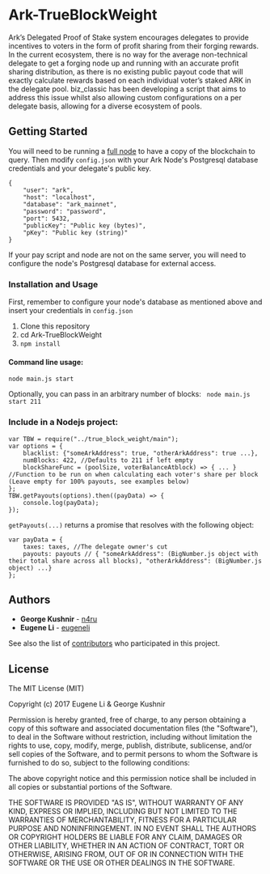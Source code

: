 # Ark-TrueBlockWeight

Ark’s Delegated Proof of Stake system encourages delegates to provide incentives to voters in the form of profit sharing from their forging rewards. In the current ecosystem, there is no way for the average non-technical delegate to get a forging node up and running with an accurate profit sharing distribution, as there is no existing public payout code that will exactly calculate rewards based on each individual voter’s staked ARK in the delegate pool. biz_classic has been developing a script that aims to address this issue whilst also allowing custom configurations on a per delegate basis, allowing for a diverse ecosystem of pools.

## Getting Started

You will need to be running a [full node](https://github.com/ArkEcosystem/ark-node) to have a copy of the blockchain to query.
Then modify ```config.json``` with your Ark Node's Postgresql database credentials and your delegate's public key.
```
{
    "user": "ark",
    "host": "localhost",
    "database": "ark_mainnet",
    "password": "password",
    "port": 5432,
    "publicKey": "Public key (bytes)",
    "pKey": "Public key (string)"
}
```

If your pay script and node are not on the same server, you will need to configure the node's Postgresql database for external access.

### Installation and Usage
First, remember to configure your node's database as mentioned above and insert your credentials in ```config.json```
1) Clone this repository
2) cd Ark-TrueBlockWeight
3) ```npm install```

#### Command line usage:
```node main.js start```

Optionally, you can pass in an arbitrary number of blocks:  ``` node main.js start 211```

### Include in a Nodejs project:
```
var TBW = require("../true_block_weight/main");
var options = {
    blacklist: {"someArkAddress": true, "otherArkAddress": true ...},
    numBlocks: 422, //Defaults to 211 if left empty
    blockShareFunc = (poolSize, voterBalanceAtblock) => { ... } //Function to be run on when calculating each voter's share per block (Leave empty for 100% payouts, see examples below)
};
TBW.getPayouts(options).then((payData) => {
    console.log(payData);
});
```

```getPayouts(...)``` returns a promise that resolves with the following object:
```
var payData = {
    taxes: taxes, //The delegate owner's cut
    payouts: payouts // { "someArkAddress": (BigNumber.js object with their total share across all blocks), "otherArkAddress": (BigNumber.js object) ...}
};
```

## Authors

* **George Kushnir** - [n4ru](https://github.com/n4ru)
* **Eugene Li** - [eugeneli](https://github.com)

See also the list of [contributors](https://github.com/eugeneli/Ark-TrueBlockWeight/graphs/contributors) who participated in this project.

## License

The MIT License (MIT)

Copyright (c) 2017 Eugene Li & George Kushnir

Permission is hereby granted, free of charge, to any person obtaining a copy of this software and associated documentation files (the "Software"), to deal in the Software without restriction, including without limitation the rights to use, copy, modify, merge, publish, distribute, sublicense, and/or sell copies of the Software, and to permit persons to whom the Software is furnished to do so, subject to the following conditions:  

The above copyright notice and this permission notice shall be included in all copies or substantial portions of the Software.

THE SOFTWARE IS PROVIDED "AS IS", WITHOUT WARRANTY OF ANY KIND, EXPRESS OR IMPLIED, INCLUDING BUT NOT LIMITED TO THE WARRANTIES OF MERCHANTABILITY, FITNESS FOR A PARTICULAR PURPOSE AND NONINFRINGEMENT. IN NO EVENT SHALL THE AUTHORS OR COPYRIGHT HOLDERS BE LIABLE FOR ANY CLAIM, DAMAGES OR OTHER LIABILITY, WHETHER IN AN ACTION OF CONTRACT, TORT OR OTHERWISE, ARISING FROM, OUT OF OR IN CONNECTION WITH THE SOFTWARE OR THE USE OR OTHER DEALINGS IN THE SOFTWARE.
